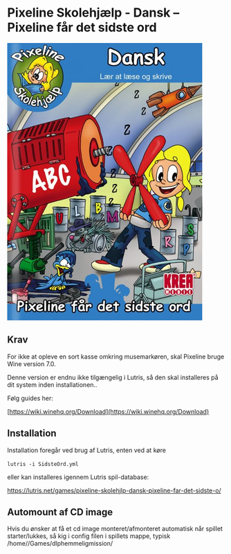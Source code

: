 # Pixeline Skolehjælp - Dansk – Pixeline får det sidste ord

![Front](front.jpg)

## Krav

For ikke at opleve en sort kasse omkring musemarkøren, skal Pixeline bruge Wine version 7.0.

Denne version er endnu ikke tilgængelig i Lutris, så den skal installeres på dit system inden installationen..

Følg guides her:

[https://wiki.winehq.org/Download](https://wiki.winehq.org/Download)

## Installation

Installation foregår ved brug af Lutris, enten ved at køre

`
lutris -i SidsteOrd.yml
`

eller kan installeres igennem Lutris spil-database:

https://lutris.net/games/pixeline-skolehjlp-dansk-pixeline-far-det-sidste-o/

## Automount af CD image

Hvis du ønsker at få et cd image monteret/afmonteret automatisk når spillet
starter/lukkes, så kig i config filen i spillets mappe, typisk
/home/<bruger>/Games/dlphemmeligmission/
